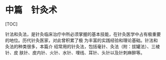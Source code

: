 # 中篇　针灸术

[TOC]

针法和灸法，是针灸临床治疗中所必须掌握的基本技能，在针灸医学中占有极重要的地位。历代针灸医家，对此曾积累了极 为丰富的实践经验和理论基础。针法和灸法的种类很多，本篇介 绍常用的针灸法，包括毫针、灸法（附：拔罐法）、三棱针、皮 肤针、皮内针、火针、水针、埋线、耳针、头针以及针刺麻醉等。

